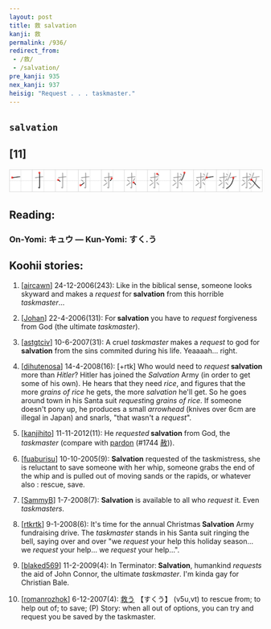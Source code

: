 ```yaml
---
layout: post
title: 救 salvation
kanji: 救
permalink: /936/
redirect_from:
 - /救/
 - /salvation/
pre_kanji: 935
nex_kanji: 937
heisig: "Request . . . taskmaster."
---
```


## `salvation`

## [11]

<div class="stroke"><img src="../images/E69591.png" /></div>

## Reading:

### On-Yomi: キュウ &mdash; Kun-Yomi: すく.う

## Koohii stories:

1) [<a href="http://kanji.koohii.com/profile/aircawn">aircawn</a>] 24-12-2006(243): Like in the biblical sense, someone looks skyward and makes a <em>request</em> for<strong> salvation</strong> from this horrible <em>taskmaster</em>... 

2) [<a href="http://kanji.koohii.com/profile/Johan">Johan</a>] 22-4-2006(131): For<strong> salvation</strong> you have to <em>request</em> forgiveness from God (the ultimate <em>taskmaster</em>). 

3) [<a href="http://kanji.koohii.com/profile/astgtciv">astgtciv</a>] 10-6-2007(31): A cruel <em>taskmaster</em> makes a <em>request</em> to god for<strong> salvation</strong> from the sins commited during his life. Yeaaaah... right. 

4) [<a href="http://kanji.koohii.com/profile/dihutenosa">dihutenosa</a>] 14-4-2008(16): [+rtk] Who would need to <em>request</em><strong> salvation</strong> more than <em>Hitler</em>? Hitler has joined the <em>Salvation</em> Army (in order to get some of his own). He hears that they need <em>rice</em>, and figures that the more <em>grains of rice</em> he gets, the more <em>salvation</em> he&#039;ll get. So he goes around town in his Santa suit <em>request</em>ing <em>grains of rice</em>. If someone doesn&#039;t pony up, he produces a small <em>arrowhead</em> (knives over 6cm are illegal in Japan) and snarls, &quot;that wasn&#039;t a <em>request</em>&quot;. 

5) [<a href="http://kanji.koohii.com/profile/kanjihito">kanjihito</a>] 11-11-2012(11): He <em>requested</em><strong> salvation</strong> from God, the <em>taskmaster</em> (compare with <a href="../1744">pardon</a> <span class="index">(#1744 <a href="http://jisho.org/kanji/details/赦">赦</a>)</span>). 

6) [<a href="http://kanji.koohii.com/profile/fuaburisu">fuaburisu</a>] 10-10-2005(9): <strong>Salvation</strong> requested of the taskmistress, she is reluctant to save someone with her whip, someone grabs the end of the whip and is pulled out of moving sands or the rapids, or whatever also : rescue, save. 

7) [<a href="http://kanji.koohii.com/profile/SammyB">SammyB</a>] 1-7-2008(7): <strong>Salvation</strong> is available to all who <em>request</em> it. Even <em>taskmasters</em>. 

8) [<a href="http://kanji.koohii.com/profile/rtkrtk">rtkrtk</a>] 9-1-2008(6): It&#039;s time for the annual Christmas<strong> Salvation</strong> Army fundraising drive. The <em>taskmaster</em> stands in his Santa suit ringing the bell, saying over and over &quot;we <em>request</em> your help this holiday season... we <em>request</em> your help... we <em>request</em> your help...&quot;. 

9) [<a href="http://kanji.koohii.com/profile/blaked569">blaked569</a>] 11-2-2009(4): In Terminator:<strong> Salvation</strong>, humankind <em>requests</em> the aid of John Connor, the ultimate <em>taskmaster</em>. I&#039;m kinda gay for Christian Bale. 

10) [<a href="http://kanji.koohii.com/profile/romanrozhok">romanrozhok</a>] 6-12-2007(4):   <a href="http://jisho.org/kanji/details/救う">救う</a>   【すくう】 (v5u,vt) to rescue from; to help out of; to save; (P) Story: when all out of options, you can try and request you be saved by the taskmaster. 
